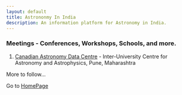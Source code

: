 ```yaml
---
layout: default
title: Astrononmy In India
description: An information platform for Astronomy in India.
---
```

### Meetings - Conferences, Workshops, Schools, and more.

1. [Canadian Astronomy Data Centre](http://www.cadc-ccda.hia-iha.nrc-cnrc.gc.ca/en/meetings/getMeetings.html?year=2020&title=2020%20Meetings) - Inter-University Centre for Astronomy and Astrophysics, Pune, Maharashtra

More to follow...

Go to [HomePage](./../index.md)
